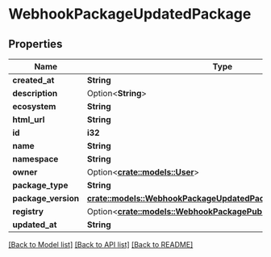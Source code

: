 # WebhookPackageUpdatedPackage

## Properties

Name | Type | Description | Notes
------------ | ------------- | ------------- | -------------
**created_at** | **String** |  | 
**description** | Option<**String**> |  | 
**ecosystem** | **String** |  | 
**html_url** | **String** |  | 
**id** | **i32** |  | 
**name** | **String** |  | 
**namespace** | **String** |  | 
**owner** | Option<[**crate::models::User**](User.md)> |  | 
**package_type** | **String** |  | 
**package_version** | [**crate::models::WebhookPackageUpdatedPackagePackageVersion**](webhook_package_updated_package_package_version.md) |  | 
**registry** | Option<[**crate::models::WebhookPackagePublishedPackageRegistry**](webhook_package_published_package_registry.md)> |  | 
**updated_at** | **String** |  | 

[[Back to Model list]](../README.md#documentation-for-models) [[Back to API list]](../README.md#documentation-for-api-endpoints) [[Back to README]](../README.md)


